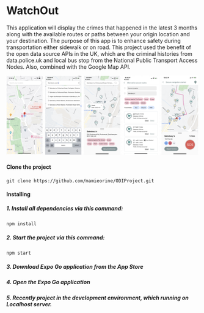 
# WatchOut

This application will display the crimes that happened in the latest 3 months along with the available routes or paths between your origin location and your destination. The purpose of this app is to enhance safety during transportation either sidewalk or on road. This project used the benefit of the open data source APIs in the UK, which are the criminal histories from data.police.uk and local bus stop from the National Public Transport Access Nodes. Also, combined with the Google Map API.

![Example app UI](https://github.com/mamieorine/WatchOut/blob/master/example_app_ui.png?raw=true)


#### Clone the project
```
git clone https://github.com/mamieorine/ODIProject.git
```


#### Installing
##### 1. Install all dependencies via this command:
```
npm install
```

##### 2. Start the project via this command:
```
npm start
```

##### 3. Download **Expo Go** application from the App Store


##### 4. Open the **Expo Go** application

##### 5. Recently project in the development environment, which running on Localhost server.